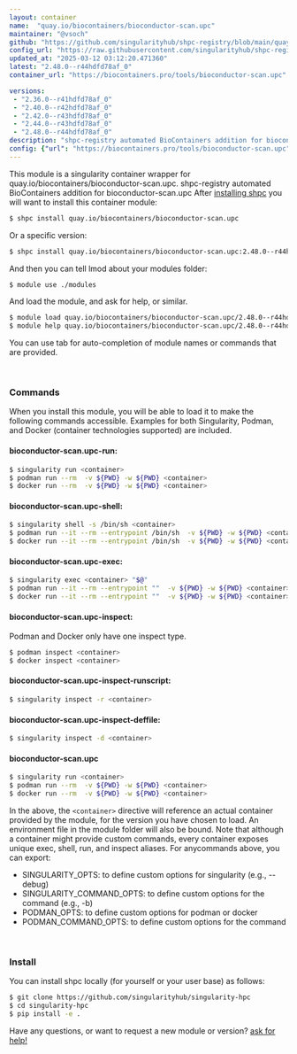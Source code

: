 ```yaml
---
layout: container
name:  "quay.io/biocontainers/bioconductor-scan.upc"
maintainer: "@vsoch"
github: "https://github.com/singularityhub/shpc-registry/blob/main/quay.io/biocontainers/bioconductor-scan.upc/container.yaml"
config_url: "https://raw.githubusercontent.com/singularityhub/shpc-registry/main/quay.io/biocontainers/bioconductor-scan.upc/container.yaml"
updated_at: "2025-03-12 03:12:20.471360"
latest: "2.48.0--r44hdfd78af_0"
container_url: "https://biocontainers.pro/tools/bioconductor-scan.upc"

versions:
 - "2.36.0--r41hdfd78af_0"
 - "2.40.0--r42hdfd78af_0"
 - "2.42.0--r43hdfd78af_0"
 - "2.44.0--r43hdfd78af_0"
 - "2.48.0--r44hdfd78af_0"
description: "shpc-registry automated BioContainers addition for bioconductor-scan.upc"
config: {"url": "https://biocontainers.pro/tools/bioconductor-scan.upc", "maintainer": "@vsoch", "description": "shpc-registry automated BioContainers addition for bioconductor-scan.upc", "latest": {"2.48.0--r44hdfd78af_0": "sha256:b636ef5dfb272cb2a229ed8c0c21f33beeabce4fa42b84c5fb1ce29b4f5ab0f9"}, "tags": {"2.36.0--r41hdfd78af_0": "sha256:8a08a64b9a385d2d67c6fb4a14244605331b03c31c4a438378ef2ecc677470af", "2.40.0--r42hdfd78af_0": "sha256:37b87841cd6e5c243a23cd473e1b19e66cab962622afde23fbb208e72d9fc403", "2.42.0--r43hdfd78af_0": "sha256:7716b51dbe4103e78c9735412ec91ce404b8546fdc47db66508119d2c21dea10", "2.44.0--r43hdfd78af_0": "sha256:33f737c028df26d2219a685d525fa7f5548b12dca5fc3b82f06bcb95a5900622", "2.48.0--r44hdfd78af_0": "sha256:b636ef5dfb272cb2a229ed8c0c21f33beeabce4fa42b84c5fb1ce29b4f5ab0f9"}, "docker": "quay.io/biocontainers/bioconductor-scan.upc"}
---
```


This module is a singularity container wrapper for quay.io/biocontainers/bioconductor-scan.upc.
shpc-registry automated BioContainers addition for bioconductor-scan.upc
After [installing shpc](#install) you will want to install this container module:


```bash
$ shpc install quay.io/biocontainers/bioconductor-scan.upc
```

Or a specific version:

```bash
$ shpc install quay.io/biocontainers/bioconductor-scan.upc:2.48.0--r44hdfd78af_0
```

And then you can tell lmod about your modules folder:

```bash
$ module use ./modules
```

And load the module, and ask for help, or similar.

```bash
$ module load quay.io/biocontainers/bioconductor-scan.upc/2.48.0--r44hdfd78af_0
$ module help quay.io/biocontainers/bioconductor-scan.upc/2.48.0--r44hdfd78af_0
```

You can use tab for auto-completion of module names or commands that are provided.

<br>

### Commands

When you install this module, you will be able to load it to make the following commands accessible.
Examples for both Singularity, Podman, and Docker (container technologies supported) are included.

#### bioconductor-scan.upc-run:

```bash
$ singularity run <container>
$ podman run --rm  -v ${PWD} -w ${PWD} <container>
$ docker run --rm  -v ${PWD} -w ${PWD} <container>
```

#### bioconductor-scan.upc-shell:

```bash
$ singularity shell -s /bin/sh <container>
$ podman run --it --rm --entrypoint /bin/sh  -v ${PWD} -w ${PWD} <container>
$ docker run --it --rm --entrypoint /bin/sh  -v ${PWD} -w ${PWD} <container>
```

#### bioconductor-scan.upc-exec:

```bash
$ singularity exec <container> "$@"
$ podman run --it --rm --entrypoint ""  -v ${PWD} -w ${PWD} <container> "$@"
$ docker run --it --rm --entrypoint ""  -v ${PWD} -w ${PWD} <container> "$@"
```

#### bioconductor-scan.upc-inspect:

Podman and Docker only have one inspect type.

```bash
$ podman inspect <container>
$ docker inspect <container>
```

#### bioconductor-scan.upc-inspect-runscript:

```bash
$ singularity inspect -r <container>
```

#### bioconductor-scan.upc-inspect-deffile:

```bash
$ singularity inspect -d <container>
```



#### bioconductor-scan.upc

```bash
$ singularity run <container>
$ podman run --rm  -v ${PWD} -w ${PWD} <container>
$ docker run --rm  -v ${PWD} -w ${PWD} <container>
```


In the above, the `<container>` directive will reference an actual container provided
by the module, for the version you have chosen to load. An environment file in the
module folder will also be bound. Note that although a container
might provide custom commands, every container exposes unique exec, shell, run, and
inspect aliases. For anycommands above, you can export:

 - SINGULARITY_OPTS: to define custom options for singularity (e.g., --debug)
 - SINGULARITY_COMMAND_OPTS: to define custom options for the command (e.g., -b)
 - PODMAN_OPTS: to define custom options for podman or docker
 - PODMAN_COMMAND_OPTS: to define custom options for the command

<br>

### Install

You can install shpc locally (for yourself or your user base) as follows:

```bash
$ git clone https://github.com/singularityhub/singularity-hpc
$ cd singularity-hpc
$ pip install -e .
```

Have any questions, or want to request a new module or version? [ask for help!](https://github.com/singularityhub/singularity-hpc/issues)